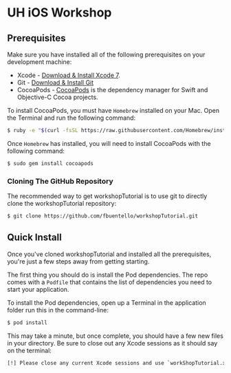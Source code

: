# UH iOS Workshop 

## Prerequisites

Make sure you have installed all of the following prerequisites on your development machine:

- Xcode - [Download & Install Xcode 7](https://developer.apple.com/xcode/download/).
- Git - [Download & Install Git](https://git-scm.com/downloads)
- CocoaPods - [CocoaPods](https://cocoapods.org/) is the dependency manager for Swift and Objective-C Cocoa projects. 

To install CocoaPods, you must have `Homebrew` installed on your Mac. Open the Terminal and run the following command: 

```bash
$ ruby -e "$(curl -fsSL https://raw.githubusercontent.com/Homebrew/install/master/install)"
```
Once `Homebrew` has installed, you will need to install CocoaPods with the following command:

```bash
$ sudo gem install cocoapods
```

### Cloning The GitHub Repository
The recommended way to get workshopTutorial is to use git to directly clone the workshopTutorial repository:

```bash
$ git clone https://github.com/fbuentello/workshopTutorial.git
```

## Quick Install
Once you've cloned workshopTutorial and installed all the prerequisites, you're just a few steps away from getting starting.

The first thing you should do is install the Pod dependencies. The repo comes with a `Podfile` that contains the list of dependencies you need to start your application. 

To install the Pod dependencies, open up a Terminal in the application folder run this in the command-line:

```bash
$ pod install
```
This may take a minute, but once complete, you should have a few new files in your directory. Be sure to close out any Xcode sessions as it should say on the terminal:

```bash
[!] Please close any current Xcode sessions and use `workShopTutorial.xcworkspace` for this project from now on.
```

